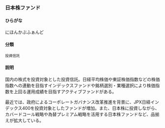 <div style="display:none;">

## [あ行](securities-terms?id=あ行)
## [か行](securities-terms?id=か行)
## [さ行](securities-terms?id=さ行)
## [た行](securities-terms?id=た行)
## [な行](securities-terms?id=な行)

</div>

### 日本株ファンド

#### ひらがな

にほんかぶふぁんど

#### 分類

`投資信託`

#### 説明

国内の株式を投資対象とした投資信託。日経平均株価や東証株価指数などの株価指数への連動を目指すインデックスファンドや銘柄選別・業種選択により株価指数を上回る運用成績を目指すアクティブファンドがある。
 
最近では、政府によるコーポレートガバナンス改革推進を背景に、JPX日経インデックス400を投資対象としたファンドが増加。また、日本株に投資しながら、カバードコール戦略や為替プレミアム戦略を活用する日本株ファンドなど、品揃えが拡大している。

<div style="display:none;">

## [は行](securities-terms?id=は行)
## [ま行](securities-terms?id=ま行)
## [や行](securities-terms?id=や行)
## [ら行](securities-terms?id=ら行)
## [わ行](securities-terms?id=わ行)
## [英数字・記号](securities-terms?id=英数字・記号)

</div>


